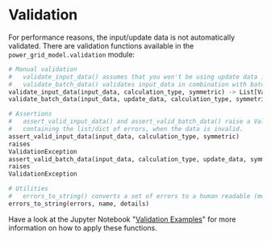 <!--
SPDX-FileCopyrightText: 2022 Contributors to the Power Grid Model project <dynamic.grid.calculation@alliander.com>

SPDX-License-Identifier: MPL-2.0
-->

# Validation

For performance reasons, the input/update data is not automatically validated. There are validation functions available
in the `power_grid_model.validation` module:

```python
# Manual validation
#   validate_input_data() assumes that you won't be using update data in your calculation.
#   validate_batch_data() validates input_data in combination with batch/update data.
validate_input_data(input_data, calculation_type, symmetric) -> List[ValidationError]
validate_batch_data(input_data, update_data, calculation_type, symmetric) -> Dict[int, List[ValidationError]]

# Assertions
#   assert_valid_input_data() and assert_valid_batch_data() raise a ValidationException,
#   containing the list/dict of errors, when the data is invalid.
assert_valid_input_data(input_data, calculation_type, symmetric)
raises
ValidationException
assert_valid_batch_data(input_data, calculation_type, update_data, symmetric)
raises
ValidationException

# Utilities
#   errors_to_string() converts a set of errors to a human readable (multi-line) string representation
errors_to_string(errors, name, details)
```

Have a look at the Jupyter Notebook "[Validation Examples](../examples/Validation%20Examples.ipynb)" for more
information on how to apply these functions.
